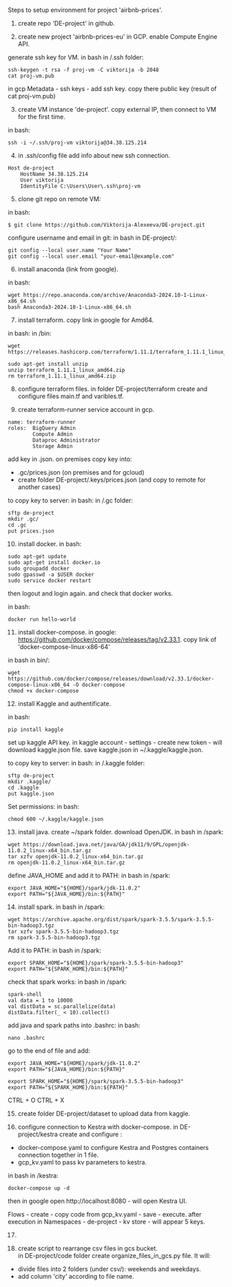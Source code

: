 Steps to setup environment for project 'airbnb-prices'.

1. create repo 'DE-project' in github.

2. create new project 'airbnb-prices-eu' in GCP.
enable Compute Engine API. 

generate ssh key for VM. 
in bash in /.ssh folder:
```
ssh-keygen -t rsa -f proj-vm -C viktorija -b 2048
cat proj-vm.pub
```

in gcp Metadata - ssh keys - add ssh key. copy there public key (result of cat proj-vm.pub)

3. create VM instance 'de-project'.
copy external IP, then connect to VM for the first time. 

in bash:
```
ssh -i ~/.ssh/proj-vm viktorija@34.38.125.214
```

4. in .ssh/config file add info about new ssh connection. 
```
Host de-project
    HostName 34.38.125.214
    User viktorija
    IdentityFile C:\Users\User\.ssh\proj-vm
```

5. clone git repo on remote VM: 

in bash: 
```
$ git clone https://github.com/Viktorija-Alexeeva/DE-project.git
```

configure username and email in git: 
in bash in DE-project/:
```
git config --local user.name "Your Name"
git config --local user.email "your-email@example.com"
```

6. install anaconda (link from google).

in bash:
```
wget https://repo.anaconda.com/archive/Anaconda3-2024.10-1-Linux-x86_64.sh
bash Anaconda3-2024.10-1-Linux-x86_64.sh
```

7. install terraform.
copy link in google for Amd64. 

in bash: in /bin:
```
wget https://releases.hashicorp.com/terraform/1.11.1/terraform_1.11.1_linux_amd64.zip

sudo apt-get install unzip
unzip terraform_1.11.1_linux_amd64.zip
rm terraform_1.11.1_linux_amd64.zip
```

8. configure terraform files. 
in folder DE-project/terraform create and configure files main.tf and varibles.tf.

9. create terraform-runner service account in gcp. 
```
name: terraform-runner
roles:  BigQuery Admin
        Compute Admin
        Dataproc Administrator
        Storage Admin
```
add key in .json. 
on premises copy key into:
- .gc/prices.json (on premises and for gcloud)
- create folder DE-project/.keys/prices.json (and copy to remote for another cases)

to copy key to server:
in bash: in /.gc folder:
```
sftp de-project
mkdir .gc/
cd .gc
put prices.json
```

10. install docker.
in bash:
```
sudo apt-get update
sudo apt-get install docker.io
sudo groupadd docker
sudo gpasswd -a $USER docker
sudo service docker restart
```
then logout and login again. and check that docker works.

in bash:
```
docker run hello-world
```

11. install docker-compose. 
in google: https://github.com/docker/compose/releases/tag/v2.33.1.
copy link of 'docker-compose-linux-x86-64'

in bash in bin/:
```
wget https://github.com/docker/compose/releases/download/v2.33.1/docker-compose-linux-x86_64 -O docker-compose
chmod +x docker-compose
```

12. install Kaggle and authentificate. 

in bash:
```
pip install kaggle
```

set up kaggle API key.
in kaggle account - settings - create new token - will download kaggle.json file.
save kaggle.json in ~/.kaggle/kaggle.json.

to copy key to server:
in bash: in /.kaggle folder:
```
sftp de-project
mkdir .kaggle/
cd .kaggle
put kaggle.json
```
Set permissions:
in bash: 
```
chmod 600 ~/.kaggle/kaggle.json
```

13. install java.
create ~/spark folder.
download OpenJDK.
in bash in /spark:
```
wget https://download.java.net/java/GA/jdk11/9/GPL/openjdk-11.0.2_linux-x64_bin.tar.gz
tar xzfv openjdk-11.0.2_linux-x64_bin.tar.gz
rm openjdk-11.0.2_linux-x64_bin.tar.gz
```
define JAVA_HOME and add it to PATH:
in bash in /spark:
```
export JAVA_HOME="${HOME}/spark/jdk-11.0.2"
export PATH="${JAVA_HOME}/bin:${PATH}"
```

14. install spark.
in bash in /spark:
```
wget https://archive.apache.org/dist/spark/spark-3.5.5/spark-3.5.5-bin-hadoop3.tgz
tar xzfv spark-3.5.5-bin-hadoop3.tgz
rm spark-3.5.5-bin-hadoop3.tgz
```
Add it to PATH:
in bash in /spark:
```
export SPARK_HOME="${HOME}/spark/spark-3.5.5-bin-hadoop3"
export PATH="${SPARK_HOME}/bin:${PATH}"
```
check that spark works:
in bash in /spark:
```
spark-shell
val data = 1 to 10000
val distData = sc.parallelize(data)
distData.filter(_ < 10).collect()
```

add java and spark paths into .bashrc:
in bash:
```
nano .bashrc
```

go to the end of file and add:
```
export JAVA_HOME="${HOME}/spark/jdk-11.0.2"
export PATH="${JAVA_HOME}/bin:${PATH}"

export SPARK_HOME="${HOME}/spark/spark-3.5.5-bin-hadoop3"
export PATH="${SPARK_HOME}/bin:${PATH}"
```
CTRL + O
CTRL + X

15. create folder DE-project/dataset to upload data from kaggle. 

16. configure connection to Kestra with docker-compose. 
in DE-project/kestra create and configure :
- docker-compose.yaml to configure Kestra and Postgres containers connection together in 1 file. 
- gcp_kv.yaml to pass kv parameters to kestra.

in bash in /kestra:
```
docker-compose up -d
```
then in google open http://localhost:8080 - will open Kestra UI. 

Flows - create - copy code from gcp_kv.yaml - save - execute.
after execution in Namespaces - de-project - kv store -  will appear 5 keys. 

17. 


18. create script to rearrange csv files in gcs bucket.  
in DE-project/code folder create organize_files_in_gcs.py file.
It will:
- divide files into 2 folders (under csv/): weekends and weekdays.
- add column 'city' according to file name. 

